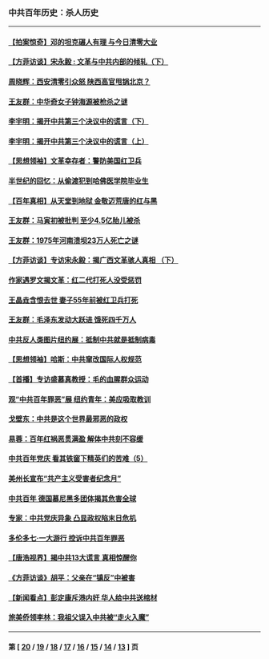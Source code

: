### 中共百年历史：杀人历史
---
#### [【拍案惊奇】邓的坦克碾人有理 与今日清零大业](../../pages/nf1176106/n13729574.md?06040430) 
#### [【方菲访谈】宋永毅 : 文革与中共内部的倾轧（下）](../../pages/nf1176106/n13486836.md?06040430) 
#### [周晓辉：西安清零引众怒 陕西高官甩锅北京？](../../pages/nf1176106/n13484627.md?06040430) 
#### [王友群：中华奇女子钟海源被枪杀之谜](../../pages/nf1176106/n13430555.md?06040430) 
#### [李宇明：揭开中共第三个决议中的谎言（下）](../../pages/nf1176106/n13389389.md?06040430) 
#### [李宇明：揭开中共第三个决议中的谎言（上）](../../pages/nf1176106/n13388697.md?06040430) 
#### [【思想领袖】文革幸存者：警防美国红卫兵](../../pages/nf1176106/n13339289.md?06040430) 
#### [半世纪的回忆：从偷渡犯到哈佛医学院毕业生](../../pages/nf1176106/n13345328.md?06040430) 
#### [【百年真相】从天堂到地狱 金敬迈荒唐的红与黑](../../pages/nf1176106/n13336995.md?06040430) 
#### [王友群：马寅初被批判 至少4.5亿胎儿被杀](../../pages/nf1176106/n13260313.md?06040430) 
#### [王友群：1975年河南溃坝23万人死亡之谜](../../pages/nf1176106/n13231576.md?06040430) 
#### [【方菲访谈】专访宋永毅：揭广西文革骇人真相 （下）](../../pages/nf1176106/n13209074.md?06040430) 
#### [作家遇罗文揭文革：红二代打死人没受惩罚](../../pages/nf1176106/n13205254.md?06040430) 
#### [王晶垚含恨去世 妻子55年前被红卫兵打死](../../pages/nf1176106/n13203590.md?06040430) 
#### [王友群：毛泽东发动大跃进 饿死四千万人](../../pages/nf1176106/n13177158.md?06040430) 
#### [中共反人类图片纽约展：抵制中共就是抵制病毒](../../pages/nf1176106/n13115371.md?06040430) 
#### [【思想领袖】哈斯：中共窜改国际人权规范](../../pages/nf1176106/n13053647.md?06040430) 
#### [【首播】专访盛慕真教授：毛的血腥群众运动](../../pages/nf1176106/n13091782.md?06040430) 
#### [观“中共百年罪恶”展 纽约青年：美应吸取教训](../../pages/nf1176106/n13085246.md?06040430) 
#### [戈壁东：中共是这个世界最邪恶的政权](../../pages/nf1176106/n13085641.md?06040430) 
#### [易蓉：百年红祸恶贯满盈 解体中共刻不容缓](../../pages/nf1176106/n13084455.md?06040430) 
#### [中共百年党庆 看其铁窗下精英们的苦难（5）](../../pages/nf1176106/n13076766.md?06040430) 
#### [美州长宣布“共产主义受害者纪念月”](../../pages/nf1176106/n13074024.md?06040430) 
#### [中共百年 德国慕尼黑多团体揭其危害全球](../../pages/nf1176106/n13068873.md?06040430) 
#### [专家：中共党庆异象 凸显政权陷末日危机](../../pages/nf1176106/n13067084.md?06040430) 
#### [多伦多七·一大游行 控诉中共百年罪恶](../../pages/nf1176106/n13062043.md?06040430) 
#### [【唐浩视界】揭中共13大谎言 真相惊醒你](../../pages/nf1176106/n13065208.md?06040430) 
#### [《方菲访谈》胡平：父亲在“镇反”中被害](../../pages/nf1176106/n13064114.md?06040430) 
#### [【新闻看点】彭定康斥港内奸 华人给中共送棺材](../../pages/nf1176106/n13064230.md?06040430) 
#### [旅美侨领李林：我祖父误入中共被“走火入魔”](../../pages/nf1176106/n13062777.md?06040430) 

---
#### 第 [ [20](./20.md?06040430) / [19](./19.md?06040430) / [18](./18.md?06040430) / [17](./17.md?06040430) / [16](./16.md?06040430) / [15](./15.md?06040430) / [14](./14.md?06040430) / [13](./13.md?06040430) ] 页
